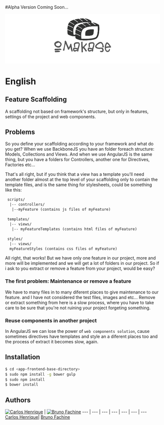 #Alpha Version Coming Soon...

![Omakase](logo.png "Omakase ngFeatures")

# English

## Feature Scaffolding
A scaffolding not based on framework's structure, but only in features, settings of the project and web components.

## Problems
So you define your scaffolding according to your framework and what do you get? 
When we use BackboneJS you have an folder foreach structure: Models, Collections and Views.
And when we use AngularJS is the same thing, but you have a folders for Controllers, another one for Directives, Factories etc...

That's all right, but if you think that a view has a template you'll need another folder almost at the top level of your scaffolding only to contain the template files, and is the same thing for stylesheets, could be something like this:
 ```
  scripts/
   |-- controllers/
    |--myFeature (contains js files of myFeature)
  
  templates/
   |-- views/
    |-- myFeatureTemplates (contains html files of myFeature)
  
  styles/
   |-- views/
   myFeatureStyles (contains css files of myFeature)
 ```
 
All right, that works! But we have only one feature in our project, more and more will be implemented and we will get a lot of folders in our project. So if i ask to you extract or remove a feature from your project, would be easy?

### The first problem: Maintenance or remove a feature
We have to many files in to many diferent places to give maintenance to our feature. and I have not considered the test files, images and etc...
 Remove or extract something from here is a slow process, where you have to take care to be sure that you're not ruining your project forgeting something.
 
### Reuse components in another project
In AngularJS we can lose the power of `web components solution`, cause sometimes directives have templates and style an a diferent places too and the process of extract it becomes slow, again.
      
    

## Installation

```bash
$ cd <app-frontend-base-directory>
$ sudo npm install -g bower gulp
$ sudo npm install
$ bower install
```

## Authors

[![Carlos Henrique](https://avatars0.githubusercontent.com/u/2482989?v=3&s=96)](https://github.com/GabrielGarcia1) | [![Bruno Fachine](https://avatars3.githubusercontent.com/u/3225834?v=3&s=96)](https://github.com/BrunoDF)
--- | --- | --- | --- | --- | --- | ---
[Carlos Henrique](https://github.com/carloshpds)| [Bruno Fachine](https://github.com/BrunoDF)
